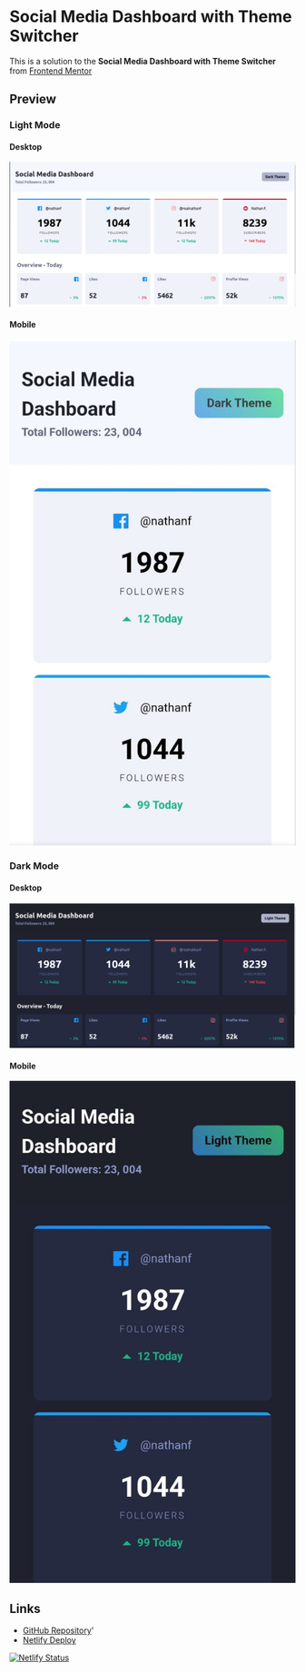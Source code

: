 # Social Media Dashboard with Theme Switcher

This is a solution to the **Social Media Dashboard with Theme Switcher** from [Frontend Mentor](https://frontendmentor.io)

## Preview

### Light Mode

#### Desktop

![alt text](preview-desktop-light.png)

#### Mobile

![alt text](preview-mobile-light.jpg)

### Dark Mode

#### Desktop

![alt text](preview-desktop-dark.png)

#### Mobile

![alt text](preview-mobile-dark.jpg)

## Links

- [GitHub Repository](https://github.com/Code-Beaker/social-media-dashboard-code-beaker)'
- [Netlify Deploy](https://social-media-dashboard-code-beaker.netlify.app/)

[![Netlify Status](https://api.netlify.com/api/v1/badges/810aa684-c565-465f-84a6-508bea723099/deploy-status)](https://app.netlify.com/sites/social-media-dashboard-code-beaker/deploys)
